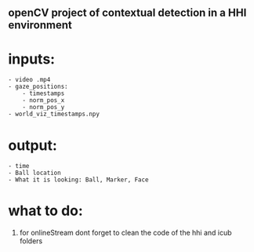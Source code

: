 ## openCV project of contextual detection in a HHI environment

# inputs:
	- video .mp4 
	- gaze_positions:	
		- timestamps
		- norm_pos_x
		- norm_pos_y
	- world_viz_timestamps.npy

# output:
	- time
	- Ball location
	- What it is looking: Ball, Marker, Face

# what to do:
1. for onlineStream dont forget to clean the code of the hhi and icub folders
